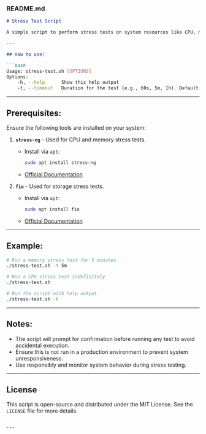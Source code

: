 ### README.md

```markdown
# Stress Test Script

A simple script to perform stress tests on system resources like CPU, memory, and storage. It allows you to evaluate the performance and stability of your system under heavy load conditions.

---

## How to use:

```bash
Usage: stress-test.sh [OPTIONS]
Options:
    -h, --help      Show this help output
    -t, --timeout   Duration for the test (e.g., 60s, 5m, 1h). Default: Runs indefinitely.
```

---

## Prerequisites:

Ensure the following tools are installed on your system:

1. **`stress-ng`** - Used for CPU and memory stress tests.
   - Install via `apt`: 
     ```bash
     sudo apt install stress-ng
     ```
   - [Official Documentation](https://wiki.ubuntu.com/Kernel/Reference/stress-ng)

2. **`fio`** - Used for storage stress tests.
   - Install via `apt`: 
     ```bash
     sudo apt install fio
     ```
   - [Official Documentation](https://fio.readthedocs.io/)

---

## Example:

```bash
# Run a memory stress test for 5 minutes
./stress-test.sh -t 5m

# Run a CPU stress test indefinitely
./stress-test.sh

# Run the script with help output
./stress-test.sh -h
```

---

## Notes:

- The script will prompt for confirmation before running any test to avoid accidental execution.
- Ensure this is not run in a production environment to prevent system unresponsiveness.
- Use responsibly and monitor system behavior during stress testing.

---

## License

This script is open-source and distributed under the MIT License. See the `LICENSE` file for more details.
```

---


